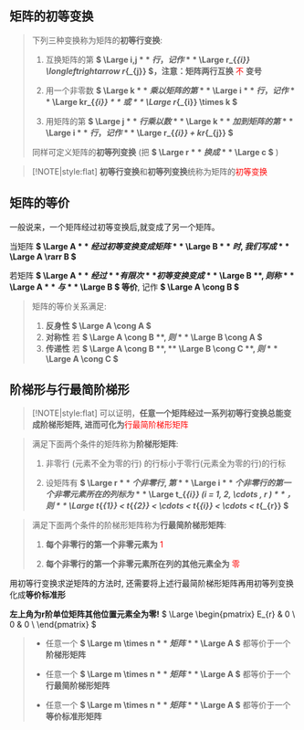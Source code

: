 
## 矩阵的初等变换

> 下列三种变换称为矩阵的**初等行变换**:
> 
> 1. 互换矩阵的第 **$ \Large i,j $** 行，记作 **$ \Large r_{_{i}} \longleftrightarrow r_{_{j}} $，注意：矩阵两行互换** <span style='color: red'>不</span> **变号**
> 
> 2. 用一个非零数 **$ \Large k $** 乘以矩阵的第 **$ \Large i $** 行，记作 **$ \Large kr_{_{i}} $** 或 **$ \Large r_{_{i}} \times k $**
> 
> 3. 用矩阵的第 **$ \Large j $** 行乘以数 **$ \Large k $** 加到矩阵的第 **$ \Large i $** 行，记作 **$ \Large r_{_{i}} + kr_{_{j}} $**
> 
> 同样可定义矩阵的**初等列变换**   (把 **$ \Large r $** 换成 **$ \Large c $** )

> [!NOTE|style:flat]
> **初等行变换**和**初等列变换**统称为矩阵的<span style='color: red'>初等变换</span>


## 矩阵的等价

一般说来，一个矩阵经过初等变换后,就变成了另一个矩阵。

当矩阵 **$ \Large A $** 经过初等变换变成矩阵 **$ \Large B $** 时, 我们写成 **$ \Large A \rarr B $**

若矩阵 **$ \Large A $** 经过**有限次**初等变换变成 **$ \Large B $**, 则称 **$ \Large A $** 与 **$ \Large B $ 等价**, 记作 **$ \Large A \cong B $**

> 矩阵的等价关系满足:
> 
> 1. **反身性 $ \Large A \cong A $**
> 2. **对称性** 若 **$ \Large A \cong B $**,  则 **$ \Large B \cong A $**
> 3. **传递性** 若 **$ \Large A \cong B $**, **$ \Large B \cong C $** , 则 **$ \Large A \cong C $**


## 阶梯形与行最简阶梯形

> [!NOTE|style:flat]
> 可以证明，**任意一个矩阵经过一系列初等行变换总能变成阶梯形矩阵, 进而可化为**<span style='color: red'>行最简阶梯形矩阵</span>

> 满足下面两个条件的矩阵称为**阶梯形矩阵**:
> 
> 1. 非零行 (元素不全为零的行) 的行标小于零行(元素全为零的行)的行标
> 
> 2. 设矩阵有 **$ \Large r $** 个非零行, 第 **$ \Large i $** 个非零行的第一个非零元素所在的列标为 **$ \Large t_{_{i}} (i = 1, 2, \cdots , r ) $**，则 **$ \Large t_{_{1}} < t_{_{2}} < \cdots < t_{_{i}} < \cdots <  t_{_{r}} $**


> 满足下面两个条件的阶梯形矩阵称为**行最简阶梯形矩阵**:  
> 
> 1. **每个非零行的第一个非零元素为** <span style='color: red'>1</span>
> 
> 2. **每个非零行的第一个非零元素所在列的其他元素全为** <span style='color: red'>零</span> 


用初等行变换求逆矩阵的方法时, 还需要将上述行最简阶梯形矩阵再用初等列变换化成**等价标准形**

**左上角为r阶单位矩阵其他位置元素全为零!**
$
\Large 
\begin{pmatrix}
   E_{r} & 0 \\
   0 & 0 \\
\end{pmatrix}
$


> - 任意一个 **$ \Large m \times n $** 矩阵 **$ \Large A $** 都等价于一个**阶梯形矩阵**
> 
> - 任意一个 **$ \Large m \times n $** 矩阵 **$ \Large A $** 都等价于一个**行最简阶梯形矩阵**
> 
> - 任意一个 **$ \Large m \times n $** 矩阵 **$ \Large A $** 都等价于一个**等价标准形矩阵**


















